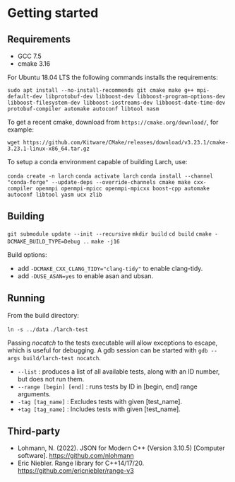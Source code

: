 # Getting started

Requirements
------------

* GCC 7.5
* cmake 3.16

For Ubuntu 18.04 LTS the following commands installs the requirements:

`sudo apt install --no-install-recommends git cmake make g++ mpi-default-dev libprotobuf-dev libboost-dev libboost-program-options-dev libboost-filesystem-dev libboost-iostreams-dev libboost-date-time-dev protobuf-compiler automake autoconf libtool nasm`

To get a recent cmake, download from `https://cmake.org/download/`, for example:

`wget https://github.com/Kitware/CMake/releases/download/v3.23.1/cmake-3.23.1-linux-x86_64.tar.gz`

To setup a conda environment capable of building Larch, use:

`conda create -n larch`
`conda activate larch`
`conda install --channel "conda-forge" --update-deps --override-channels cmake make cxx-compiler openmpi openmpi-mpicc openmpi-mpicxx boost-cpp automake autoconf libtool yasm ucx zlib`

Building
--------

`git submodule update --init --recursive`
`mkdir build`
`cd build`
`cmake -DCMAKE_BUILD_TYPE=Debug ..`
`make -j16`

Build options:
  - add `-DCMAKE_CXX_CLANG_TIDY="clang-tidy"` to enable clang-tidy.
  - add `-DUSE_ASAN=yes` to enable asan and ubsan.

Running
-------

From the build directory:

`ln -s ../data`
`./larch-test`

Passing *nocatch* to the tests executable will allow exceptions to escape, which is useful for debugging. A gdb session can be started with `gdb --args build/larch-test nocatch`.

- `--list` : produces a list of all available tests, along with an ID number, but does not run them.
- `--range [begin] [end]` : runs tests by ID in [begin, end] range arguments.
- `-tag [tag_name]` : Excludes tests with given [test_name].
- `+tag [tag_name]` : Includes tests with given [test_name].

Third-party
-----------

* Lohmann, N. (2022). JSON for Modern C++ (Version 3.10.5) [Computer software]. https://github.com/nlohmann
* Eric Niebler. Range library for C++14/17/20. https://github.com/ericniebler/range-v3
